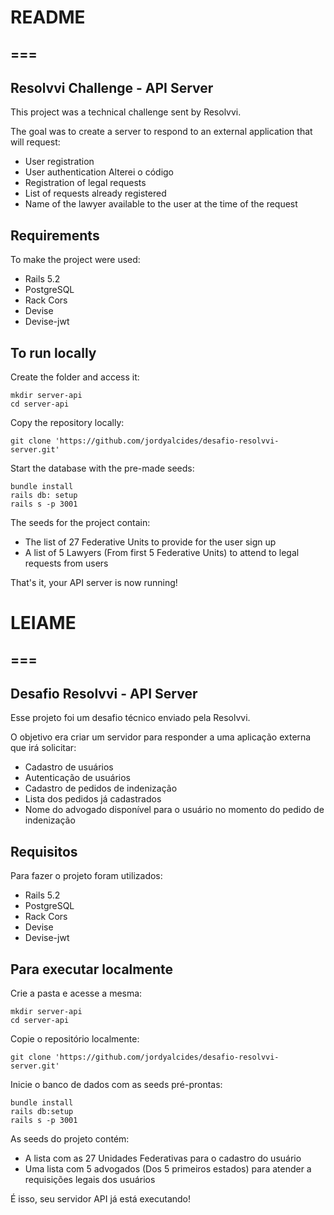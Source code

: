 # README
===
---
Resolvvi Challenge - API Server
--

This project was a technical challenge sent by Resolvvi.

The goal was to create a server to respond to an external application that will request:

- User registration
- User authentication
Alterei o código
- Registration of legal requests
- List of requests already registered
- Name of the lawyer available to the user at the time of the request



Requirements
--

To make the project were used:

- Rails 5.2
- PostgreSQL
- Rack Cors
- Devise
- Devise-jwt


To run locally
--

Create the folder and access it:

	mkdir server-api
	cd server-api


Copy the repository locally:

	git clone 'https://github.com/jordyalcides/desafio-resolvvi-server.git'


Start the database with the pre-made seeds:

	bundle install
	rails db: setup
	rails s -p 3001
	

The seeds for the project contain:

- The list of 27 Federative Units to provide for the user sign up
- A list of 5 Lawyers (From first 5 Federative Units) to attend to legal requests from users

That's it, your API server is now running!




# LEIAME
===
---
Desafio Resolvvi - API Server
--
Esse projeto foi um desafio técnico enviado pela Resolvvi.

O objetivo era criar um servidor para responder a uma aplicação externa que irá solicitar:

- Cadastro de usuários
- Autenticação de usuários
- Cadastro de pedidos de indenização
- Lista dos pedidos já cadastrados
- Nome do advogado disponível para o usuário no momento do pedido de indenização




Requisitos
--

Para fazer o projeto foram utilizados:

- Rails 5.2
- PostgreSQL
- Rack Cors
- Devise
- Devise-jwt


Para executar localmente
--

Crie a pasta e acesse a mesma:

	mkdir server-api
	cd server-api


Copie o repositório localmente:

	git clone 'https://github.com/jordyalcides/desafio-resolvvi-server.git'


Inicie o banco de dados com as seeds pré-prontas:

	bundle install
	rails db:setup
	rails s -p 3001

	
As seeds do projeto contém:

- A lista com as 27 Unidades Federativas para o cadastro do usuário
- Uma lista com 5 advogados (Dos 5 primeiros estados) para atender a requisições legais dos usuários


É isso, seu servidor API já está executando!
